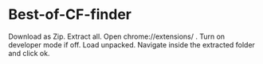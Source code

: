 # Best-of-CF-finder
Download as Zip.
Extract all.
Open chrome://extensions/ .
Turn on developer mode if off.
Load unpacked. 
Navigate inside the extracted folder and click ok.
